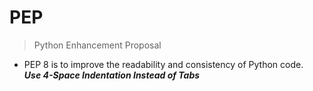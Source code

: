 # PEP
> Python Enhancement Proposal
- PEP 8 is to improve the readability and consistency of Python code.<br>
***Use 4-Space Indentation Instead of Tabs***
